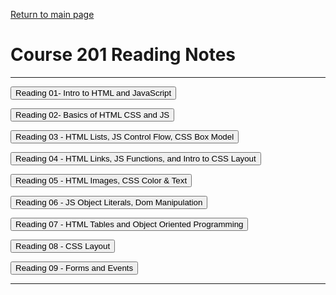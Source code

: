 [Return to main page](https://KrisDunning.github.io/reading-notes/)

# Course 201 Reading Notes

*****  

<Button onClick= "window.location.href='https://krisdunning.github.io/201/201reading-notes/class-01.html';">Reading 01- Intro to HTML and JavaScript</button>  

<Button onClick= "window.location.href='https://krisdunning.github.io/201/201reading-notes/class-02.html';">Reading 02- Basics of HTML CSS and JS</button>  

<Button onClick= "window.location.href='https://krisdunning.github.io/201/201reading-notes/class-03.html';">Reading 03 - HTML Lists, JS Control Flow, CSS Box Model</button>  

<Button onClick= "window.location.href='https://krisdunning.github.io/201/201reading-notes/class-04.html';">Reading 04 - HTML Links, JS Functions, and Intro to CSS Layout</button>  

<Button onClick= "window.location.href='https://krisdunning.github.io/201/201reading-notes/class-05.html';">Reading 05 - HTML Images, CSS Color & Text</button>  

<Button onClick= "window.location.href='https://krisdunning.github.io/201/201reading-notes/class-06.html';">Reading 06 - JS Object Literals, Dom Manipulation</button>  

<Button onClick= "window.location.href='https://krisdunning.github.io/201/201reading-notes/class-07.html';">Reading 07 - HTML Tables and Object Oriented Programming</button>  


<Button onClick= "window.location.href='https://krisdunning.github.io/201/201reading-notes/class-08.html';">Reading 08 - CSS Layout</button>  


<Button onClick= "window.location.href='https://krisdunning.github.io/201/201reading-notes/class-09.html';">Reading 09 - Forms and Events</button>  

*****
